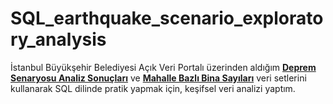# SQL_earthquake_scenario_exploratory_analysis

İstanbul Büyükşehir Belediyesi Açık Veri Portalı üzerinden aldığım [__Deprem Senaryosu Analiz Sonuçları__](https://data.ibb.gov.tr/dataset/deprem-senaryosu-analiz-sonuclari) ve [__Mahalle Bazlı Bina Sayıları__](https://data.ibb.gov.tr/dataset/mahalle-bazli-bina-analiz-verisi) veri setlerini kullanarak SQL dilinde pratik yapmak için, keşifsel veri analizi yaptım. 
